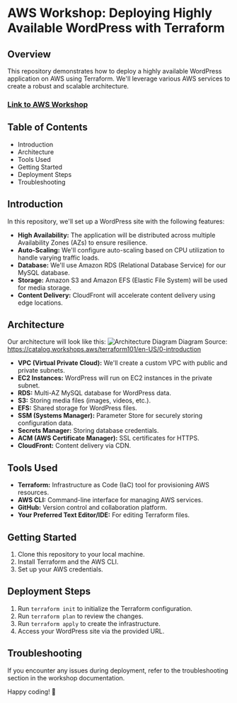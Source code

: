 # AWS Workshop: Deploying Highly Available WordPress with Terraform

## Overview
This repository demonstrates how to deploy a highly available WordPress application on AWS using Terraform. We'll leverage various AWS services to create a robust and scalable architecture.
### [Link to AWS Workshop](https://catalog.workshops.aws/terraform101/en-US) 

## Table of Contents
- Introduction
- Architecture
- Tools Used
- Getting Started
- Deployment Steps
- Troubleshooting

## Introduction
In this repository, we'll set up a WordPress site with the following features:
- **High Availability:** The application will be distributed across multiple Availability Zones (AZs) to ensure resilience.
- **Auto-Scaling:** We'll configure auto-scaling based on CPU utilization to handle varying traffic loads.
- **Database:** We'll use Amazon RDS (Relational Database Service) for our MySQL database.
- **Storage:** Amazon S3 and Amazon EFS (Elastic File System) will be used for media storage.
- **Content Delivery:** CloudFront will accelerate content delivery using edge locations.

## Architecture
Our architecture will look like this:
![Architecture Diagram](https://static.us-east-1.prod.workshops.aws/public/3a811ff3-2be5-4d8f-80a8-85b21ca5b5e4/static/images/00/p01-01-workshop-architecture.png)
Diagram Source: https://catalog.workshops.aws/terraform101/en-US/0-introduction

- **VPC (Virtual Private Cloud):** We'll create a custom VPC with public and private subnets.
- **EC2 Instances:** WordPress will run on EC2 instances in the private subnet.
- **RDS:** Multi-AZ MySQL database for WordPress data.
- **S3:** Storing media files (images, videos, etc.).
- **EFS:** Shared storage for WordPress files.
- **SSM (Systems Manager):** Parameter Store for securely storing configuration data.
- **Secrets Manager:** Storing database credentials.
- **ACM (AWS Certificate Manager):** SSL certificates for HTTPS.
- **CloudFront:** Content delivery via CDN.

## Tools Used
- **Terraform:** Infrastructure as Code (IaC) tool for provisioning AWS resources.
- **AWS CLI:** Command-line interface for managing AWS services.
- **GitHub:** Version control and collaboration platform.
- **Your Preferred Text Editor/IDE:** For editing Terraform files.

## Getting Started
1. Clone this repository to your local machine.
2. Install Terraform and the AWS CLI.
3. Set up your AWS credentials.

## Deployment Steps
1. Run `terraform init` to initialize the Terraform configuration.
2. Run `terraform plan` to review the changes.
3. Run `terraform apply` to create the infrastructure.
4. Access your WordPress site via the provided URL.

## Troubleshooting
If you encounter any issues during deployment, refer to the troubleshooting section in the workshop documentation.

Happy coding! 🚀
